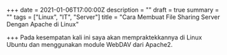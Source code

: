 +++
date = 2021-01-06T17:00:00Z
description = ""
draft = true
summary = ""
tags = ["Linux", "IT", "Server"]
title = "Cara Membuat File Sharing Server Dengan Apache di Linux"

+++
Pada kesempatan kali ini saya akan mempraktekkannya di Linux Ubuntu dan menggunakan module WebDAV dari Apache2.